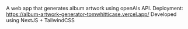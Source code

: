 A web app that generates album artwork using openAIs API.
Deployment: https://album-artwork-generator-tomwhitticase.vercel.app/
Developed using NextJS + TailwindCSS
